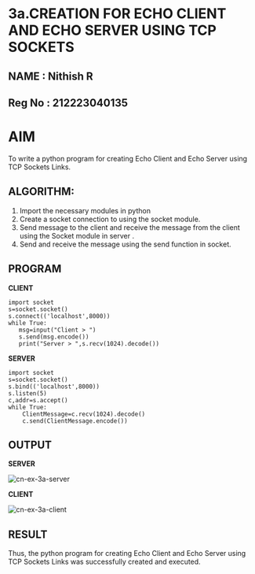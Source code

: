 # 3a.CREATION FOR ECHO CLIENT AND ECHO SERVER USING TCP SOCKETS
## NAME : Nithish R
## Reg No : 212223040135
# AIM
To write a python program for creating Echo Client and Echo Server using TCP
Sockets Links.
## ALGORITHM:
1. Import the necessary modules in python
2. Create a socket connection to using the socket module.
3. Send message to the client and receive the message from the client using the Socket module in
 server .
4. Send and receive the message using the send function in socket.
## PROGRAM

**CLIENT**
 ```
import socket 
s=socket.socket() 
s.connect(('localhost',8000)) 
while True: 
    msg=input("Client > ") 
    s.send(msg.encode()) 
    print("Server > ",s.recv(1024).decode())

```
**SERVER**
```
import socket 
s=socket.socket() 
s.bind(('localhost',8000)) 
s.listen(5) 
c,addr=s.accept() 
while True: 
    ClientMessage=c.recv(1024).decode() 
    c.send(ClientMessage.encode())
```


## OUTPUT

**SERVER**

![cn-ex-3a-server](https://github.com/gururaghav2925/3a.Sockets_Creation_for_Echo_Client_and_Echo_Server/assets/151489500/866a65a7-7dba-4c9e-9bff-96982902f797)



**CLIENT**

![cn-ex-3a-client](https://github.com/gururaghav2925/3a.Sockets_Creation_for_Echo_Client_and_Echo_Server/assets/151489500/f04dc0b5-5411-41e1-b1a1-01c4ff8f7ab5)





## RESULT
Thus, the python program for creating Echo Client and Echo Server using TCP Sockets Links 
was successfully created and executed.
